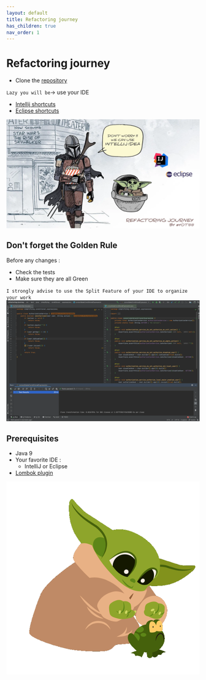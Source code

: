 ```yaml
---
layout: default
title: Refactoring journey
has_children: true
nav_order: 1
---
```


# Refactoring journey

* Clone the [repository](https://github.com/ythirion/refactoring-journey)

`Lazy you will be`-> use your IDE
* [Intellij shortcuts](https://resources.jetbrains.com/storage/products/intellij-idea/docs/IntelliJIDEA_ReferenceCard.pdf)
* [Eclipse shortcuts](https://www.eclipse.org/getting_started/content/eclipse-ide-keybindings.pdf)

![refactoring-journey](img/refactoring-journey.webp)

## Don't forget the Golden Rule 
Before any changes :
* Check the tests
* Make sure they are all Green

`I strongly advise to use the Split Feature of your IDE to organize your work`  
![refactoring-journey](img/split-screen.webp)

## Prerequisites
* Java 9
* Your favorite IDE : 
    * IntelliJ or Eclipse
* [Lombok plugin](https://www.baeldung.com/lombok-ide)


<div>
    <link rel="stylesheet" type="text/css" href="css/konami.css">
    <script type="text/javascript" src="js/konami.js"></script>
    <img id="konamiImage" class="konami" src="img/konami.gif"/>
    <script>
    function launchEgg() {
        return new Promise(function (resolve, reject) {
                var konamiImage = document.getElementById("konamiImage");
                konamiImage.style.display = 'inherit';
                var currentPosition = 0;

                var id = setInterval(() => {
                    if (currentPosition == document.body.offsetWidth) {
                        clearInterval(id);
                        konamiImage.style.display = 'none';
                        resolve();
                    } else {
                        currentPosition++;
                        konamiImage.style.left = currentPosition + 'px';
                    }
            }, 10);
        });
    }

    var konami = new Konami(launchEgg);
    konami.load();

    </script>
</div>